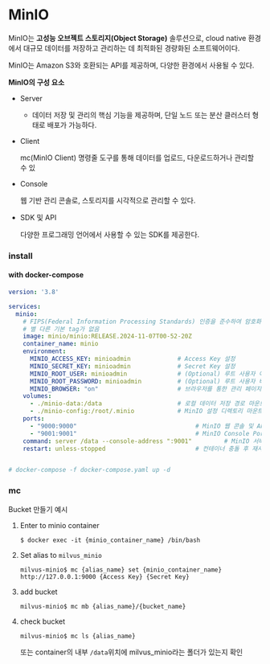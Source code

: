 # MinIO

MinIO는 **고성능 오브젝트 스토리지(Object Storage)** 솔루션으로, cloud native 환경에서 대규모 데이터를 저장하고 관리하는 데 최적화된 경량화된 소프트웨어이다.

MinIO는 Amazon S3와 호환되는 API를 제공하며, 다양한 환경에서 사용될 수 있다.



**MinIO의 구성 요소**

- Server

  - 데이터 저장 및 관리의 핵심 기능을 제공하며, 단일 노드 또는 분산 클러스터 형태로 배포가 가능하다.

- Client

  mc(MinIO Client) 명령줄 도구를 통해 데이터를 업로드, 다운로드하거나 관리할 수 있

- Console

  웹 기반 관리 콘솔로, 스토리지를 시각적으로 관리할 수 있다.

- SDK 및 API

  다양한 프로그래밍 언어에서 사용할 수 있는 SDK를 제공한다.



### install

#### with docker-compose

```yaml
version: '3.8'

services:
  minio:
    # FIPS(Federal Information Processing Standards) 인증을 준수하여 암호화 관련 보안을 강화한 image 사용
    # 별 다른 기본 tag가 없음
    image: minio/minio:RELEASE.2024-11-07T00-52-20Z
    container_name: minio
    environment:
      MINIO_ACCESS_KEY: minioadmin             # Access Key 설정
      MINIO_SECRET_KEY: minioadmin             # Secret Key 설정
      MINIO_ROOT_USER: minioadmin              # (Optional) 루트 사용자 이름
      MINIO_ROOT_PASSWORD: minioadmin          # (Optional) 루트 사용자 비밀번호
      MINIO_BROWSER: "on"                      # 브라우저를 통한 관리 페이지 활성화
    volumes:
      - ./minio-data:/data                     # 로컬 데이터 저장 경로 마운트
      - ./minio-config:/root/.minio            # MinIO 설정 디렉토리 마운트
    ports:
      - "9000:9000"                            		# MinIO 웹 콘솔 및 API 포트
      - "9001:9001"                            		# MinIO Console Port
    command: server /data --console-address ":9001" 		# MinIO 서버 실행 명령
    restart: unless-stopped                    		# 컨테이너 충돌 후 재시작 설정


# docker-compose -f docker-compose.yaml up -d
```





### mc

Bucket 만들기 예시

1. Enter to minio container

   ```shell
   $ docker exec -it {minio_container_name} /bin/bash
   ```

2. Set alias to `milvus_minio`

   ```shell
   milvus-minio$ mc {alias_name} set {minio_container_name} http://127.0.0.1:9000 {Access Key} {Secret Key}
   ```

3. add bucket

   ```shell
   milvus-minio$ mc mb {alias_name}/{bucket_name}
   ```

4. check bucket

   ```shell
   milvus-minio$ mc ls {alias_name} 
   ```

   또는 container의 내부  `/data`위치에 milvus_minio라는 폴더가 있는지 확인
